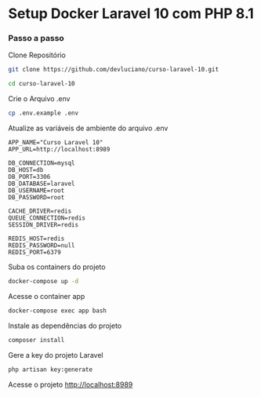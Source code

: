 
# Setup Docker Laravel 10 com PHP 8.1

### Passo a passo
Clone Repositório
```sh
git clone https://github.com/devluciano/curso-laravel-10.git
```
```sh
cd curso-laravel-10
```


Crie o Arquivo .env
```sh
cp .env.example .env
```


Atualize as variáveis de ambiente do arquivo .env
```dosini
APP_NAME="Curso Laravel 10"
APP_URL=http://localhost:8989

DB_CONNECTION=mysql
DB_HOST=db
DB_PORT=3306
DB_DATABASE=laravel
DB_USERNAME=root
DB_PASSWORD=root

CACHE_DRIVER=redis
QUEUE_CONNECTION=redis
SESSION_DRIVER=redis

REDIS_HOST=redis
REDIS_PASSWORD=null
REDIS_PORT=6379
```


Suba os containers do projeto
```sh
docker-compose up -d
```


Acesse o container app
```sh
docker-compose exec app bash
```


Instale as dependências do projeto
```sh
composer install
```


Gere a key do projeto Laravel
```sh
php artisan key:generate
```


Acesse o projeto
[http://localhost:8989](http://localhost:8989)
